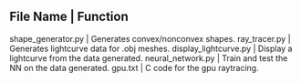 File Name             |  Function
----------------------------------------------------------------------------------
shape_generator.py    | Generates convex/nonconvex shapes.
ray_tracer.py         | Generates lightcurve data for .obj meshes.
display_lightcurve.py | Display a lightcurve from the data generated.
neural_network.py     | Train and test the NN on the data generated.
gpu.txt               | C code for the gpu raytracing.


